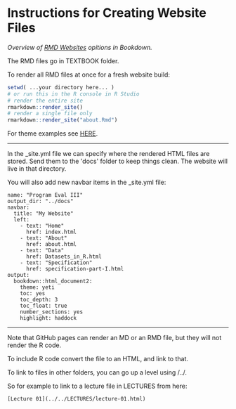 # Instructions for Creating Website Files

*Overview of [RMD Websites](https://bookdown.org/yihui/rmarkdown/rmarkdown-site.html) opitions in Bookdown.* 

The RMD files go in TEXTBOOK folder.

To render all RMD files at once for a fresh website build:

```r
setwd( ...your directory here... )  
# or run this in the R console in R Studio
# render the entire site
rmarkdown::render_site()
# render a single file only
rmarkdown::render_site("about.Rmd")
```

For theme examples see [HERE](http://www.datadreaming.org/post/r-markdown-theme-gallery/).

-----

In the _site.yml file we can specify where the rendered HTML files are stored. Send them to the 'docs' folder to keep things clean. The website will live in that directory.

You will also add new navbar items in the _site.yml file:

```
name: "Program Eval III"
output_dir: "../docs"
navbar:
  title: "My Website"
  left:
    - text: "Home"
      href: index.html
    - text: "About"
      href: about.html
    - text: "Data"
      href: Datasets_in_R.html
    - text: "Specification"
      href: specification-part-I.html
output:
  bookdown::html_document2:
    theme: yeti
    toc: yes
    toc_depth: 3
    toc_float: true
    number_sections: yes
    highlight: haddock
```

-----

Note that GitHub pages can render an MD or an RMD file, but they will not render the R code.

To include R code convert the file to an HTML, and link to that.

To link to files in other folders, you can go up a level using /../.

So for example to link to a lecture file in LECTURES from here:

```
[Lecture 01](../../LECTURES/lecture-01.html)
```

